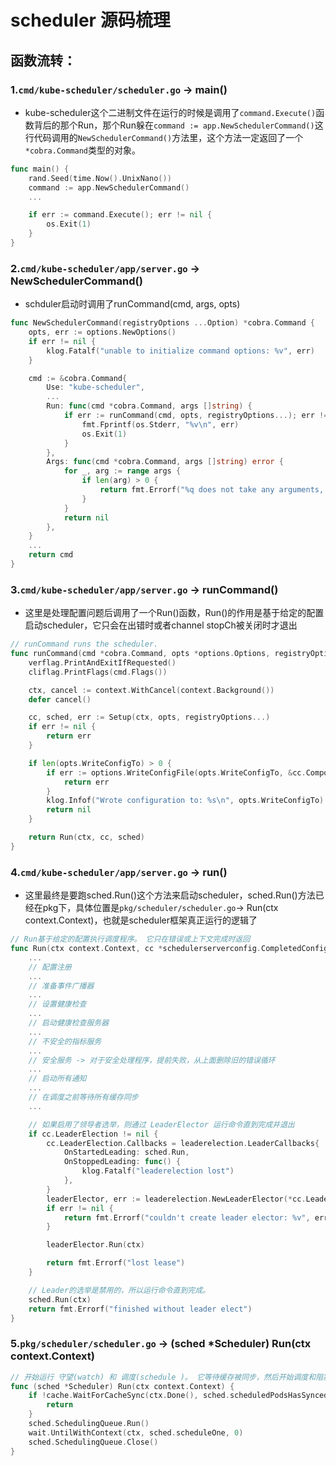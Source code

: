 # scheduler 源码梳理

## 函数流转：
### 1.`cmd/kube-scheduler/scheduler.go` -> main()

- kube-scheduler这个二进制文件在运行的时候是调用了`command.Execute()`函数背后的那个Run，那个Run躲在`command := app.NewSchedulerCommand()`这行代码调用的`NewSchedulerCommand()`方法里，这个方法一定返回了一个`*cobra.Command`类型的对象。

```go
func main() {
	rand.Seed(time.Now().UnixNano())
	command := app.NewSchedulerCommand()
	...

	if err := command.Execute(); err != nil {
		os.Exit(1)
	}
}
```


### 2.`cmd/kube-scheduler/app/server.go` -> NewSchedulerCommand()

- schduler启动时调用了runCommand(cmd, args, opts)

```go
func NewSchedulerCommand(registryOptions ...Option) *cobra.Command {
	opts, err := options.NewOptions()
	if err != nil {
		klog.Fatalf("unable to initialize command options: %v", err)
	}

	cmd := &cobra.Command{
		Use: "kube-scheduler",
		...
		Run: func(cmd *cobra.Command, args []string) {
			if err := runCommand(cmd, opts, registryOptions...); err != nil {
				fmt.Fprintf(os.Stderr, "%v\n", err)
				os.Exit(1)
			}
		},
		Args: func(cmd *cobra.Command, args []string) error {
			for _, arg := range args {
				if len(arg) > 0 {
					return fmt.Errorf("%q does not take any arguments, got %q", cmd.CommandPath(), args)
				}
			}
			return nil
		},
	}
	...
	return cmd
}
```

### 3.`cmd/kube-scheduler/app/server.go` -> runCommand()

- 这里是处理配置问题后调用了一个Run()函数，Run()的作用是基于给定的配置启动scheduler，它只会在出错时或者channel stopCh被关闭时才退出

```go
// runCommand runs the scheduler.
func runCommand(cmd *cobra.Command, opts *options.Options, registryOptions ...Option) error {
	verflag.PrintAndExitIfRequested()
	cliflag.PrintFlags(cmd.Flags())

	ctx, cancel := context.WithCancel(context.Background())
	defer cancel()

	cc, sched, err := Setup(ctx, opts, registryOptions...)
	if err != nil {
		return err
	}

	if len(opts.WriteConfigTo) > 0 {
		if err := options.WriteConfigFile(opts.WriteConfigTo, &cc.ComponentConfig); err != nil {
			return err
		}
		klog.Infof("Wrote configuration to: %s\n", opts.WriteConfigTo)
		return nil
	}

	return Run(ctx, cc, sched)
}
```

### 4.`cmd/kube-scheduler/app/server.go` -> run()

- 这里最终是要跑sched.Run()这个方法来启动scheduler，sched.Run()方法已经在pkg下，具体位置是`pkg/scheduler/scheduler.go`-> Run(ctx context.Context)，也就是scheduler框架真正运行的逻辑了

```go
// Run基于给定的配置执行调度程序。 它只在错误或上下文完成时返回
func Run(ctx context.Context, cc *schedulerserverconfig.CompletedConfig, sched *scheduler.Scheduler) error {
	...
	// 配置注册 
	...
	// 准备事件广播器
	...
	// 设置健康检查
	...
	// 启动健康检查服务器
	...
	// 不安全的指标服务
	...
	// 安全服务 -> 对于安全处理程序，提前失败，从上面删除旧的错误循环
	...
	// 启动所有通知
	...
	// 在调度之前等待所有缓存同步
	...

	// 如果启用了领导者选举，则通过 LeaderElector 运行命令直到完成并退出
	if cc.LeaderElection != nil {
		cc.LeaderElection.Callbacks = leaderelection.LeaderCallbacks{
			OnStartedLeading: sched.Run,
			OnStoppedLeading: func() {
				klog.Fatalf("leaderelection lost")
			},
		}
		leaderElector, err := leaderelection.NewLeaderElector(*cc.LeaderElection)
		if err != nil {
			return fmt.Errorf("couldn't create leader elector: %v", err)
		}

		leaderElector.Run(ctx)

		return fmt.Errorf("lost lease")
	}

	// Leader的选举是禁用的，所以运行命令直到完成。
	sched.Run(ctx)
	return fmt.Errorf("finished without leader elect")
}
```

### 5.`pkg/scheduler/scheduler.go` -> (sched *Scheduler) Run(ctx context.Context) 

```go
// 开始运行 守望(watch) 和 调度(schedule )。 它等待缓存被同步，然后开始调度和阻塞，直到上下文完成。 
func (sched *Scheduler) Run(ctx context.Context) {
	if !cache.WaitForCacheSync(ctx.Done(), sched.scheduledPodsHasSynced) {
		return
	}
	sched.SchedulingQueue.Run()
	wait.UntilWithContext(ctx, sched.scheduleOne, 0)
	sched.SchedulingQueue.Close()
}
```


